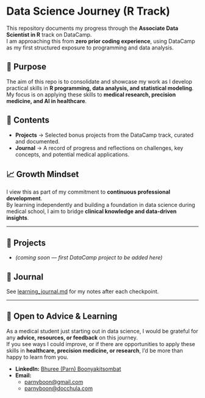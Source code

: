 # Data Science Journey (R Track)

This repository documents my progress through the **Associate Data Scientist in R** track on DataCamp.  
I am approaching this from **zero prior coding experience**, using DataCamp as my first structured exposure to programming and data analysis.  

## 🎯 Purpose
The aim of this repo is to consolidate and showcase my work as I develop practical skills in **R programming, data analysis, and statistical modeling**.  
My focus is on applying these skills to **medical research, precision medicine, and AI in healthcare**.  

## 📂 Contents
- **Projects** → Selected bonus projects from the DataCamp track, curated and documented.  
- **Journal** → A record of progress and reflections on challenges, key concepts, and potential medical applications.  

## 📈 Growth Mindset
I view this as part of my commitment to **continuous professional development**.  
By learning independently and building a foundation in data science during medical school, I aim to bridge **clinical knowledge and data-driven insights**.  

---

## 📂 Projects
- *(coming soon — first DataCamp project to be added here)*  

## 📓 Journal
See [learning_journal.md](learning_journal.md.txt) for my notes after each checkpoint.

---

## 🤝 Open to Advice & Learning

As a medical student just starting out in data science, I would be grateful for any **advice, resources, or feedback** on this journey.  
If you see ways I could improve, or if there are opportunities to apply these skills in **healthcare, precision medicine, or research**, I’d be more than happy to learn from you.  

- **LinkedIn:** [Bhuree (Parn) Boonyakitsombat](https://www.linkedin.com/in/bhuree-boonyakitsombat-32281323b/)  
- **Email:**  
  - parnyboon@gmail.com  
  - parnyboon@docchula.com
